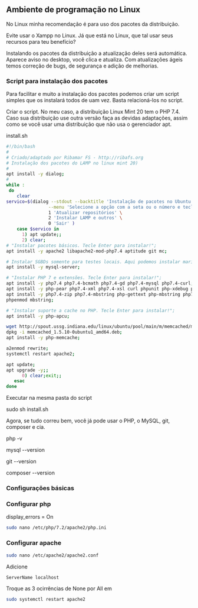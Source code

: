 ## Ambiente de programação no Linux

No Linux minha recomendação é para uso dos pacotes da distribuição.

Evite usar o Xampp no Linux. Já que está no Linux, que tal usar seus recursos para teu benefício?

Instalando os pacotes da distribuição a atualização deles será automática. Aparece aviso no desktop, você clica e atualiza. Com atualizações ágeis temos correção de bugs, de segurança e adição de melhorias.

### Script para instalação dos pacotes

Para facilitar e muito a instalação dos pacotes podemos criar um script simples que os instalará todos de uam vez. Basta relacioná-los no script.

Criar o script. No meu caso, a distribuição Linux Mint 20 tem o PHP 7.4. Caso sua distribuição use outra versão faça as devidas adaptações, assim como se você usar uma distribuição que não usa o gerenciador apt.

install.sh

```bash
#!/bin/bash
#
# Criado/adaptado por Ribamar FS - http://ribafs.org
# Instalação dos pacotes do LAMP no linux mint 20)
#
apt install -y dialog;
#
while :
 do
    clear
servico=$(dialog --stdout --backtitle 'Instalação de pacotes no Ubuntu Server 16.04 LTS - 64' \
                --menu 'Selecione a opção com a seta ou o número e tecle Enter\n' 0 0 0 \
                1 'Atualizar repositórios' \
                2 'Instalar LAMP e outros' \
                0 'Sair' )
    case $servico in
      1) apt update;;
      2) clear;
# "Instalar pacotes básicos. Tecle Enter para instalar!";
apt install -y apache2 libapache2-mod-php7.4 aptitude git mc;

# Instalar SGBDs somente para testes locais. Aqui podemos instalar mariadb-server ao invés do mysql
apt install -y mysql-server;

# "Instalar PHP 7 e extensões. Tecle Enter para instalar!";
apt install -y php7.4 php7.4-bcmath php7.4-gd php7.4-mysql php7.4-curl;
apt install -y php-pear php7.4-xml php7.4-xsl curl phpunit php-xdebug php7.4-intl composer;
apt install -y php7.4-zip php7.4-mbstring php-gettext php-mbstring php7.4-fpm;
phpenmod mbstring;

# "Instalar suporte a cache no PHP. Tecle Enter para instalar!";
apt install -y php-apcu;

wget http://spout.ussg.indiana.edu/linux/ubuntu/pool/main/m/memcached/memcached_1.5.10-0ubuntu1_amd64.deb;
dpkg -i memcached_1.5.10-0ubuntu1_amd64.deb;
apt install -y php-memcache;

a2enmod rewrite;
systemctl restart apache2;

apt update;
apt upgrade -y;;
      0) clear;exit;;
   esac
done
```

Executar na mesma pasta do script 

sudo sh install.sh

Agora, se tudo correu bem, você já pode usar o PHP, o MySQL, git, composer e cia.

php -v

mysql --version

git --version

composer --version

### Configurações básicas

### Configurar php

display_errors = On
```bash
sudo nano /etc/php/7.2/apache2/php.ini
```
### Configurar apache
```bash
sudo nano /etc/apache2/apache2.conf
```
Adicione
```bash
ServerName localhost
```

Troque as 3 ocirrências de None por All em <Directory />

```bash
sudo systemctl restart apache2
```

